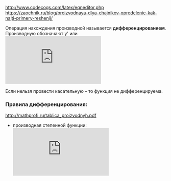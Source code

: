 http://www.codecogs.com/latex/eqneditor.php  
https://zaochnik.ru/blog/proizvodnaya-dlya-chajnikov-opredelenie-kak-najti-primery-reshenij/  

Операция нахождения производной называется **дифференцированием**.
Производную обозначают y' или ![formula](http://latex.codecogs.com/gif.latex?%5Cfrac%7Bdy%7D%7Bdx%7D)  

Если нельзя провести касательную – то функция не дифференцируема.  

### Правила дифференцирования:
http://mathprofi.ru/tablica_proizvodnyh.pdf  

 - производная степенной функции: ![formula](http://latex.codecogs.com/gif.latex?%7B%28x%5En%29%7D%27%20%3D%20n%20*%20%28x%5E%7Bn-1%7D%29) 
